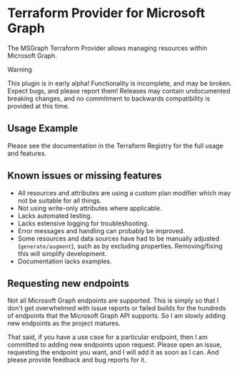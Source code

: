 
# Terraform Provider for Microsoft Graph

The MSGraph Terraform Provider allows managing resources within Microsoft Graph.

> [!WARNING]
> This plugin is in early alpha! Functionality is incomplete, and may be broken. Expect bugs, and please report them!
> Releases may contain undocumented breaking changes, and no commitment to backwards compatibility is provided at this time.

## Usage Example

Please see the documentation in the Terraform Registry for the full usage and features.

## Known issues or missing features

- All resources and attributes are using a custom plan modifier which may not be suitable for all things.
- Not using write-only attributes where applicable.
- Lacks automated testing.
- Lacks extensive logging for troubleshooting.
- Error messages and handling can probably be improved.
- Some resources and data sources have had to be manually adjusted (`generate/augment`), such as by excluding properties. Removing/fixing this will simplify development.
- Documentation lacks examples.

## Requesting new endpoints
Not all Microsoft Graph endpoints are supported. This is simply so that I don't get overwhelmed with issue reports or failed builds for the hundreds of endpoints that the Microsoft Graph API supports. So I am slowly adding new endpoints as the project matures.

That said, if you have a use case for a particular endpoint, then I am committed to adding new endpoints upon request. Please open an issue, requesting the endpoint you want, and I will add it as soon as I can. And please provide feedback and bug reports for it.
